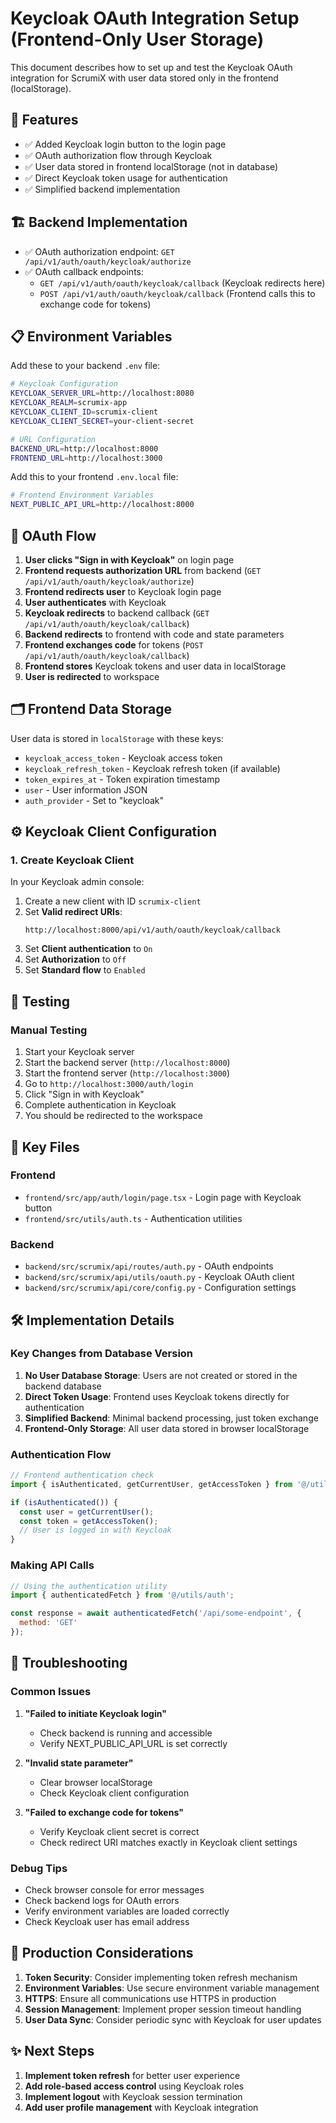 # Keycloak OAuth Integration Setup (Frontend-Only User Storage)

This document describes how to set up and test the Keycloak OAuth integration for ScrumiX with user data stored only in the frontend (localStorage).

## 🎯 Features

- ✅ Added Keycloak login button to the login page
- ✅ OAuth authorization flow through Keycloak
- ✅ User data stored in frontend localStorage (not in database)
- ✅ Direct Keycloak token usage for authentication
- ✅ Simplified backend implementation

## 🏗️ Backend Implementation

- ✅ OAuth authorization endpoint: `GET /api/v1/auth/oauth/keycloak/authorize`
- ✅ OAuth callback endpoints:
  - `GET /api/v1/auth/oauth/keycloak/callback` (Keycloak redirects here)
  - `POST /api/v1/auth/oauth/keycloak/callback` (Frontend calls this to exchange code for tokens)

## 📋 Environment Variables

Add these to your backend `.env` file:

```bash
# Keycloak Configuration
KEYCLOAK_SERVER_URL=http://localhost:8080
KEYCLOAK_REALM=scrumix-app
KEYCLOAK_CLIENT_ID=scrumix-client
KEYCLOAK_CLIENT_SECRET=your-client-secret

# URL Configuration
BACKEND_URL=http://localhost:8000
FRONTEND_URL=http://localhost:3000
```

Add this to your frontend `.env.local` file:

```bash
# Frontend Environment Variables
NEXT_PUBLIC_API_URL=http://localhost:8000
```

## 🔄 OAuth Flow

1. **User clicks "Sign in with Keycloak"** on login page
2. **Frontend requests authorization URL** from backend (`GET /api/v1/auth/oauth/keycloak/authorize`)
3. **Frontend redirects user** to Keycloak login page
4. **User authenticates** with Keycloak
5. **Keycloak redirects** to backend callback (`GET /api/v1/auth/oauth/keycloak/callback`)
6. **Backend redirects** to frontend with code and state parameters
7. **Frontend exchanges code** for tokens (`POST /api/v1/auth/oauth/keycloak/callback`)
8. **Frontend stores** Keycloak tokens and user data in localStorage
9. **User is redirected** to workspace

## 🗂️ Frontend Data Storage

User data is stored in `localStorage` with these keys:

- `keycloak_access_token` - Keycloak access token
- `keycloak_refresh_token` - Keycloak refresh token (if available)
- `token_expires_at` - Token expiration timestamp
- `user` - User information JSON
- `auth_provider` - Set to "keycloak"

## ⚙️ Keycloak Client Configuration

### 1. Create Keycloak Client

In your Keycloak admin console:

1. Create a new client with ID `scrumix-client`
2. Set **Valid redirect URIs**:
   ```
   http://localhost:8000/api/v1/auth/oauth/keycloak/callback
   ```
3. Set **Client authentication** to `On`
4. Set **Authorization** to `Off`
5. Set **Standard flow** to `Enabled`

## 🧪 Testing

### Manual Testing

1. Start your Keycloak server
2. Start the backend server (`http://localhost:8000`)
3. Start the frontend server (`http://localhost:3000`)
4. Go to `http://localhost:3000/auth/login`
5. Click "Sign in with Keycloak"
6. Complete authentication in Keycloak
7. You should be redirected to the workspace

## 📁 Key Files

### Frontend
- `frontend/src/app/auth/login/page.tsx` - Login page with Keycloak button
- `frontend/src/utils/auth.ts` - Authentication utilities

### Backend
- `backend/src/scrumix/api/routes/auth.py` - OAuth endpoints
- `backend/src/scrumix/api/utils/oauth.py` - Keycloak OAuth client
- `backend/src/scrumix/api/core/config.py` - Configuration settings

## 🛠️ Implementation Details

### Key Changes from Database Version

1. **No User Database Storage**: Users are not created or stored in the backend database
2. **Direct Token Usage**: Frontend uses Keycloak tokens directly for authentication
3. **Simplified Backend**: Minimal backend processing, just token exchange
4. **Frontend-Only Storage**: All user data stored in browser localStorage

### Authentication Flow

```javascript
// Frontend authentication check
import { isAuthenticated, getCurrentUser, getAccessToken } from '@/utils/auth';

if (isAuthenticated()) {
  const user = getCurrentUser();
  const token = getAccessToken();
  // User is logged in with Keycloak
}
```

### Making API Calls

```javascript
// Using the authentication utility
import { authenticatedFetch } from '@/utils/auth';

const response = await authenticatedFetch('/api/some-endpoint', {
  method: 'GET'
});
```

## 🔧 Troubleshooting

### Common Issues

1. **"Failed to initiate Keycloak login"**
   - Check backend is running and accessible
   - Verify NEXT_PUBLIC_API_URL is set correctly

2. **"Invalid state parameter"**
   - Clear browser localStorage
   - Check Keycloak client configuration

3. **"Failed to exchange code for tokens"**
   - Verify Keycloak client secret is correct
   - Check redirect URI matches exactly in Keycloak client settings

### Debug Tips

- Check browser console for error messages
- Check backend logs for OAuth errors
- Verify environment variables are loaded correctly
- Check Keycloak user has email address

## 🚀 Production Considerations

1. **Token Security**: Consider implementing token refresh mechanism
2. **Environment Variables**: Use secure environment variable management
3. **HTTPS**: Ensure all communications use HTTPS in production
4. **Session Management**: Implement proper session timeout handling
5. **User Data Sync**: Consider periodic sync with Keycloak for user updates

## ✨ Next Steps

1. **Implement token refresh** for better user experience
2. **Add role-based access control** using Keycloak roles
3. **Implement logout** with Keycloak session termination
4. **Add user profile management** with Keycloak integration 